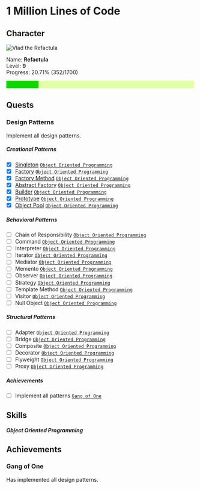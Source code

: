 # 1 Million Lines of Code

## Character

<img src="https://github.com/Refactula.png" alt="Vlad the Refactula" width="200px"/>

Name: **Refactula**  
Level: **9**  
Progress: 20.71% (352/1700)  

![Progress: 20.71%](ProgressBar/export/Progress.png)

## Quests

### Design Patterns

Implement all design patterns.

##### Creational Patterns

* [x] [Singleton](DesignPatterns/src/main/java/refactula/design/patterns/creational/singleton) [`Object Oriented Programming`](#object-oriented-programming)
* [x] [Factory](DesignPatterns/src/main/java/refactula/design/patterns/creational/factory) [`Object Oriented Programming`](#object-oriented-programming)
* [x] [Factory Method](DesignPatterns/src/main/java/refactula/design/patterns/creational/factory_method) [`Object Oriented Programming`](#object-oriented-programming)
* [x] [Abstract Factory](DesignPatterns/src/main/java/refactula/design/patterns/creational/abstract_factory) [`Object Oriented Programming`](#object-oriented-programming)
* [x] [Builder](DesignPatterns/src/main/java/refactula/design/patterns/creational/builder) [`Object Oriented Programming`](#object-oriented-programming)
* [x] [Prototype](DesignPatterns/src/main/java/refactula/design/patterns/creational/prototype) [`Object Oriented Programming`](#object-oriented-programming)
* [x] [Object Pool](DesignPatterns/src/main/java/refactula/design/patterns/creational/object_pool) [`Object Oriented Programming`](#object-oriented-programming)

##### Behavioral Patterns

* [ ] Chain of Responsibility [`Object Oriented Programming`](#object-oriented-programming)
* [ ] Command [`Object Oriented Programming`](#object-oriented-programming)
* [ ] Interpreter [`Object Oriented Programming`](#object-oriented-programming)
* [ ] Iterator [`Object Oriented Programming`](#object-oriented-programming)
* [ ] Mediator [`Object Oriented Programming`](#object-oriented-programming)
* [ ] Memento [`Object Oriented Programming`](#object-oriented-programming)
* [ ] Observer [`Object Oriented Programming`](#object-oriented-programming)
* [ ] Strategy [`Object Oriented Programming`](#object-oriented-programming)
* [ ] Template Method [`Object Oriented Programming`](#object-oriented-programming)
* [ ] Visitor [`Object Oriented Programming`](#object-oriented-programming)
* [ ] Null Object [`Object Oriented Programming`](#object-oriented-programming)

##### Structural Patterns

* [ ] Adapter [`Object Oriented Programming`](#object-oriented-programming)
* [ ] Bridge [`Object Oriented Programming`](#object-oriented-programming)
* [ ] Composite [`Object Oriented Programming`](#object-oriented-programming)
* [ ] Decorator [`Object Oriented Programming`](#object-oriented-programming)
* [ ] Flyweight [`Object Oriented Programming`](#object-oriented-programming)
* [ ] Proxy [`Object Oriented Programming`](#object-oriented-programming)

##### Achievements

* [ ] Implement all patterns [`Gang of One`](#gang-of-one)

## Skills

##### Object Oriented Programming

## Achievements

### Gang of One

Has implemented all design patterns.